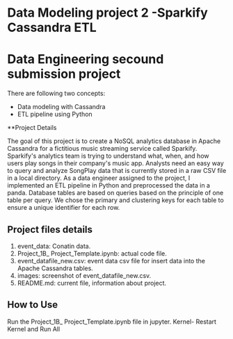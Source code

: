 # Data Modeling project 2 -Sparkify Cassandra ETL

# Data Engineering secound submission project

There are following two concepts:
- Data modeling with Cassandra
- ETL pipeline using Python

**Project Details

The goal of this project is to create a NoSQL analytics database in Apache Cassandra for a fictitious music streaming service called Sparkify. Sparkify's analytics team is trying to understand what, when, and how users play songs in their company's music app. Analysts need an easy way to query and analyze SongPlay data that is currently stored in a raw CSV file in a local directory.  As a data engineer assigned to the 
project, I  implemented an ETL pipeline in Python and preprocessed the data in a panda. Database tables are based on  queries based on the principle of one table per query. We chose the primary and clustering keys for each table  to ensure a unique identifier for each row.

## Project files details

1. event_data:  Conatin data.
2. Project_1B_ Project_Template.ipynb: actual code file.
3. event_datafile_new.csv: event data csv file for insert data into the Apache Cassandra tables. 
4. images: screenshot of event_datafile_new.csv. 
5. README.md: current file, information about project.

## How to Use

Run the Project_1B_ Project_Template.ipynb file in jupyter. 
Kernel- Restart Kernel and Run All


